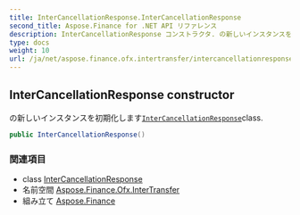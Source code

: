```yaml
---
title: InterCancellationResponse.InterCancellationResponse
second_title: Aspose.Finance for .NET API リファレンス
description: InterCancellationResponse コンストラクタ. の新しいインスタンスを初期化しますInterCancellationResponseclass.
type: docs
weight: 10
url: /ja/net/aspose.finance.ofx.intertransfer/intercancellationresponse/intercancellationresponse/
---
```

## InterCancellationResponse constructor

の新しいインスタンスを初期化します[`InterCancellationResponse`](../)class.

```csharp
public InterCancellationResponse()
```

### 関連項目

* class [InterCancellationResponse](../)
* 名前空間 [Aspose.Finance.Ofx.InterTransfer](../../intercancellationresponse/)
* 組み立て [Aspose.Finance](../../../)


